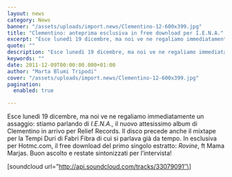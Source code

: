 ```yaml
---
layout: news
category: News
banner: "/assets/uploads/import.news/Clementino-12-600x399.jpg"
title: "Clementino: anteprima esclusiva in free download per I.E.N.A."
excerpt: "Esce lunedì 19 dicembre, ma noi ve ne regaliamo immediatamente un assaggio: stiamo parlando di I.E.N.A., il nuovo attesissimo album di Clementino in arrivo per Relief Records. Il disco precede anche il mixtape per la Tempi Duri di Fabri Fibra di cui si parlava già da tempo. In esclusiva per Hotmc.com, il free download del [&hellip"
quote: ""
description: "Esce lunedì 19 dicembre, ma noi ve ne regaliamo immediatamente un assaggio: stiamo parlando di I.E.N.A., il nuovo attesissimo album di Clementino in arrivo per Relief Records. Il disco precede anche il mixtape per la Tempi Duri di Fabri Fibra di cui si parlava già da tempo. In esclusiva per Hotmc.com, il free download del [&hellip"
keywords: ""
date: 2011-12-09T00:00:00.000+01:00
author: "Marta Blumi Tripodi"
cover: "/assets/uploads/import.news/Clementino-12-600x399.jpg"
pagination:
  enabled: true

---
```


Esce lunedì 19 dicembre, ma noi ve ne regaliamo immediatamente un assaggio: stiamo parlando di _I.E.N.A.,_ il nuovo attesissimo album di Clementino in arrivo per Relief Records. Il disco precede anche il mixtape per la Tempi Duri di Fabri Fibra di cui si parlava già da tempo. In esclusiva per Hotmc.com, il free download del primo singolo estratto: _Rovine_, ft Mama Marjas. Buon ascolto e restate sintonizzati per l’intervista!

\[soundcloud url=”http://api.soundcloud.com/tracks/33079091″\]